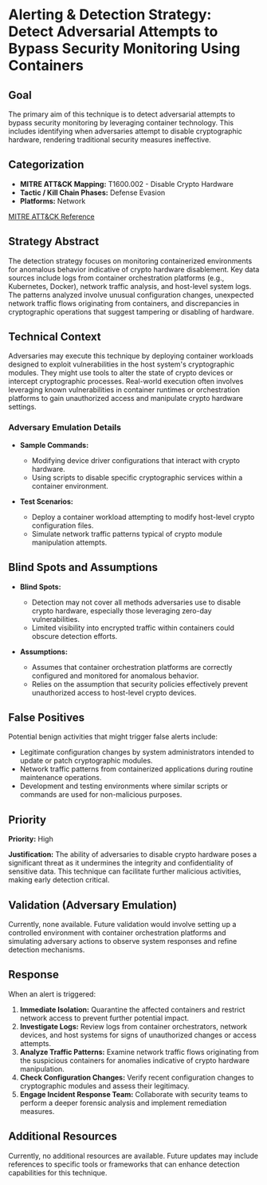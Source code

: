 # Alerting & Detection Strategy: Detect Adversarial Attempts to Bypass Security Monitoring Using Containers

## Goal
The primary aim of this technique is to detect adversarial attempts to bypass security monitoring by leveraging container technology. This includes identifying when adversaries attempt to disable cryptographic hardware, rendering traditional security measures ineffective.

## Categorization
- **MITRE ATT&CK Mapping:** T1600.002 - Disable Crypto Hardware
- **Tactic / Kill Chain Phases:** Defense Evasion
- **Platforms:** Network

[MITRE ATT&CK Reference](https://attack.mitre.org/techniques/T1600/002)

## Strategy Abstract
The detection strategy focuses on monitoring containerized environments for anomalous behavior indicative of crypto hardware disablement. Key data sources include logs from container orchestration platforms (e.g., Kubernetes, Docker), network traffic analysis, and host-level system logs. The patterns analyzed involve unusual configuration changes, unexpected network traffic flows originating from containers, and discrepancies in cryptographic operations that suggest tampering or disabling of hardware.

## Technical Context
Adversaries may execute this technique by deploying container workloads designed to exploit vulnerabilities in the host system's cryptographic modules. They might use tools to alter the state of crypto devices or intercept cryptographic processes. Real-world execution often involves leveraging known vulnerabilities in container runtimes or orchestration platforms to gain unauthorized access and manipulate crypto hardware settings.

### Adversary Emulation Details
- **Sample Commands:** 
  - Modifying device driver configurations that interact with crypto hardware.
  - Using scripts to disable specific cryptographic services within a container environment.
  
- **Test Scenarios:**
  - Deploy a container workload attempting to modify host-level crypto configuration files.
  - Simulate network traffic patterns typical of crypto module manipulation attempts.

## Blind Spots and Assumptions
- **Blind Spots:** 
  - Detection may not cover all methods adversaries use to disable crypto hardware, especially those leveraging zero-day vulnerabilities.
  - Limited visibility into encrypted traffic within containers could obscure detection efforts.

- **Assumptions:**
  - Assumes that container orchestration platforms are correctly configured and monitored for anomalous behavior.
  - Relies on the assumption that security policies effectively prevent unauthorized access to host-level crypto devices.

## False Positives
Potential benign activities that might trigger false alerts include:
- Legitimate configuration changes by system administrators intended to update or patch cryptographic modules.
- Network traffic patterns from containerized applications during routine maintenance operations.
- Development and testing environments where similar scripts or commands are used for non-malicious purposes.

## Priority
**Priority:** High

**Justification:** The ability of adversaries to disable crypto hardware poses a significant threat as it undermines the integrity and confidentiality of sensitive data. This technique can facilitate further malicious activities, making early detection critical.

## Validation (Adversary Emulation)
Currently, none available. Future validation would involve setting up a controlled environment with container orchestration platforms and simulating adversary actions to observe system responses and refine detection mechanisms.

## Response
When an alert is triggered:
1. **Immediate Isolation:** Quarantine the affected containers and restrict network access to prevent further potential impact.
2. **Investigate Logs:** Review logs from container orchestrators, network devices, and host systems for signs of unauthorized changes or access attempts.
3. **Analyze Traffic Patterns:** Examine network traffic flows originating from the suspicious containers for anomalies indicative of crypto hardware manipulation.
4. **Check Configuration Changes:** Verify recent configuration changes to cryptographic modules and assess their legitimacy.
5. **Engage Incident Response Team:** Collaborate with security teams to perform a deeper forensic analysis and implement remediation measures.

## Additional Resources
Currently, no additional resources are available. Future updates may include references to specific tools or frameworks that can enhance detection capabilities for this technique.